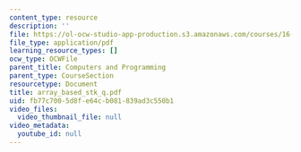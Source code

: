 ```yaml
---
content_type: resource
description: ''
file: https://ol-ocw-studio-app-production.s3.amazonaws.com/courses/16-01-unified-engineering-i-ii-iii-iv-fall-2005-spring-2006/fb77c7005d8fe64cb081839ad3c550b1_array_based_stk_q.pdf
file_type: application/pdf
learning_resource_types: []
ocw_type: OCWFile
parent_title: Computers and Programming
parent_type: CourseSection
resourcetype: Document
title: array_based_stk_q.pdf
uid: fb77c700-5d8f-e64c-b081-839ad3c550b1
video_files:
  video_thumbnail_file: null
video_metadata:
  youtube_id: null
---
```

